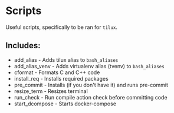 # Scripts

Useful scripts, specifically to be ran for `tilux`.

## Includes:

- add_alias - Adds tilux alias to `bash_aliases`
- add_alias_venv - Adds virtualenv alias (tvenv) to `bash_aliases`
- cformat - Formats C and C++ code
- install_req - Installs required packages
- pre_commit - Installs (if you don't have it) and runs pre-commit
- resize_term - Resizes terminal
- run_check - Run compile action check before committing code
- start_dcompose - Starts docker-compose
